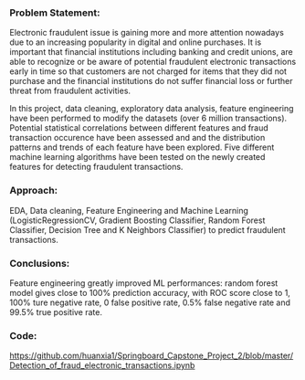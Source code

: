 ### Problem Statement:

Electronic fraudulent issue is gaining more and more attention nowadays due to an increasing popularity in digital and online purchases. It is important that financial institutions including banking and credit unions, are able to recognize or be aware of potential fraudulent electronic transactions early in time so that customers are not charged for items that they did not purchase and the financial institutions do not suffer financial loss or further threat from fraudulent activities.


In this project, data cleaning, exploratory data analysis, feature engineering have been performed to modify the datasets (over 6 million transactions). Potential statistical correlations between different features and fraud transaction occurence have been assessed and and the distribution patterns and trends of each feature have been explored. Five different machine learning algorithms have been tested on the newly created features for detecting fraudulent transactions.

### Approach:

EDA, Data cleaning, Feature Engineering and Machine Learning (LogisticRegressionCV, Gradient Boosting Classifier, Random Forest Classifier, Decision Tree and K Neighbors Classifier) to predict fraudulent transactions.

### Conclusions:

Feature engineering greatly improved ML performances: random forest model gives close to 100% prediction accuracy, with ROC score close to 1, 100% ture negative rate, 0 false positive rate, 0.5% false negative rate and 99.5% true positive rate.

### Code:
https://github.com/huanxia1/Springboard_Capstone_Project_2/blob/master/Detection_of_fraud_electronic_transactions.ipynb
